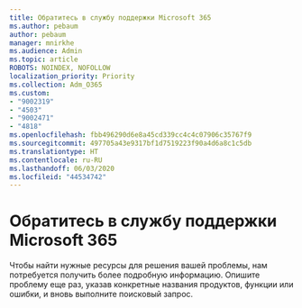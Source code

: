 ```yaml
---
title: Обратитесь в службу поддержки Microsoft 365
ms.author: pebaum
author: pebaum
manager: mnirkhe
ms.audience: Admin
ms.topic: article
ROBOTS: NOINDEX, NOFOLLOW
localization_priority: Priority
ms.collection: Adm_O365
ms.custom:
- "9002319"
- "4503"
- "9002471"
- "4818"
ms.openlocfilehash: fbb496290d6e8a45cd339cc4c4c07906c35767f9
ms.sourcegitcommit: 497705a43e9317bf1d7519223f90a4d6a8c1c5db
ms.translationtype: HT
ms.contentlocale: ru-RU
ms.lasthandoff: 06/03/2020
ms.locfileid: "44534742"
---
```

# <a name="get-support-with-microsoft-365"></a>Обратитесь в службу поддержки Microsoft 365

Чтобы найти нужные ресурсы для решения вашей проблемы, нам потребуется получить более подробную информацию. Опишите проблему еще раз, указав конкретные названия продуктов, функции или ошибки, и вновь выполните поисковый запрос.

